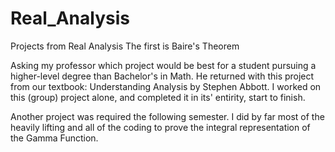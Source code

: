 # Real_Analysis
Projects from Real Analysis
The first is Baire's Theorem

  Asking my professor which project would be best for a student pursuing a higher-level degree than Bachelor's in Math. He returned with this project from our textbook: Understanding Analysis by Stephen Abbott. I worked on this (group) project alone, and completed it in its' entirity, start to finish.
  
  Another project was required the following semester. I did by far most of the heavily lifting and all of the coding to prove the integral representation of the Gamma Function.

